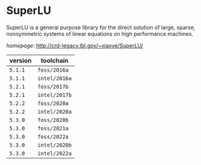 # SuperLU

SuperLU is a general purpose library for the direct solution of large, sparse, nonsymmetric systems  of linear equations on high performance machines.

*homepage*: <http://crd-legacy.lbl.gov/~xiaoye/SuperLU/>

version | toolchain
--------|----------
``5.1.1`` | ``foss/2016a``
``5.1.1`` | ``intel/2016a``
``5.2.1`` | ``foss/2017b``
``5.2.1`` | ``intel/2017b``
``5.2.2`` | ``foss/2020a``
``5.2.2`` | ``intel/2020a``
``5.3.0`` | ``foss/2020b``
``5.3.0`` | ``foss/2021a``
``5.3.0`` | ``foss/2022a``
``5.3.0`` | ``intel/2020b``
``5.3.0`` | ``intel/2022a``
